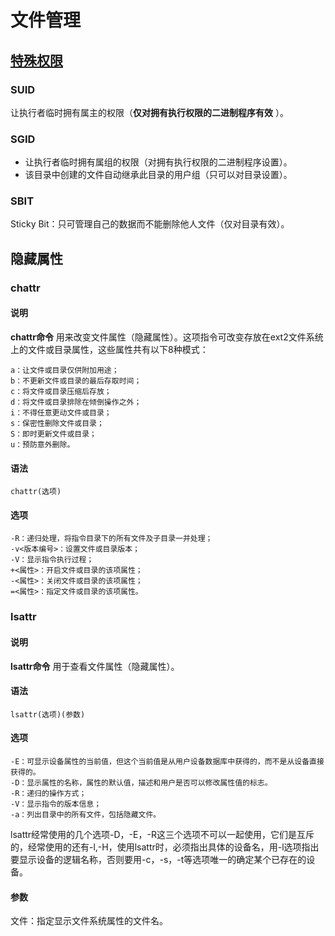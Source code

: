 # 文件管理

## [特殊权限](http://www.linuxprobe.com/chapter-05.html) 

### SUID

让执行者临时拥有属主的权限（**仅对拥有执行权限的二进制程序有效** ）。

### SGID

- 让执行者临时拥有属组的权限（对拥有执行权限的二进制程序设置）。
- 该目录中创建的文件自动继承此目录的用户组（只可以对目录设置）。

### SBIT

Sticky Bit：只可管理自己的数据而不能删除他人文件（仅对目录有效）。



## 隐藏属性

### chattr

#### 说明

**chattr命令** 用来改变文件属性（隐藏属性）。这项指令可改变存放在ext2文件系统上的文件或目录属性，这些属性共有以下8种模式：

```
a：让文件或目录仅供附加用途；
b：不更新文件或目录的最后存取时间；
c：将文件或目录压缩后存放；
d：将文件或目录排除在倾倒操作之外；
i：不得任意更动文件或目录；
s：保密性删除文件或目录；
S：即时更新文件或目录；
u：预防意外删除。

```

#### 语法

```
chattr(选项)

```

#### 选项

```
-R：递归处理，将指令目录下的所有文件及子目录一并处理；
-v<版本编号>：设置文件或目录版本；
-V：显示指令执行过程；
+<属性>：开启文件或目录的该项属性；
-<属性>：关闭文件或目录的该项属性；
=<属性>：指定文件或目录的该项属性。
```

### lsattr

#### 说明

**lsattr命令** 用于查看文件属性（隐藏属性）。

#### 语法

```
lsattr(选项)(参数)

```

#### 选项

```
-E：可显示设备属性的当前值，但这个当前值是从用户设备数据库中获得的，而不是从设备直接获得的。
-D：显示属性的名称，属性的默认值，描述和用户是否可以修改属性值的标志。
-R：递归的操作方式；
-V：显示指令的版本信息；
-a：列出目录中的所有文件，包括隐藏文件。
```

lsattr经常使用的几个选项-D，-E，-R这三个选项不可以一起使用，它们是互斥的，经常使用的还有-l,-H，使用lsattr时，必须指出具体的设备名，用-l选项指出要显示设备的逻辑名称，否则要用-c，-s，-t等选项唯一的确定某个已存在的设备。

#### 参数

文件：指定显示文件系统属性的文件名。